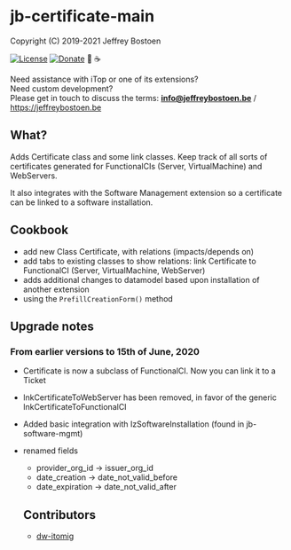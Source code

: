 # jb-certificate-main

Copyright (C) 2019-2021 Jeffrey Bostoen

[![License](https://img.shields.io/github/license/jbostoen/iTop-custom-extensions)](https://github.com/jbostoen/iTop-custom-extensions/blob/master/license.md)
[![Donate](https://img.shields.io/badge/Donate-PayPal-green.svg)](https://www.paypal.me/jbostoen)
🍻 ☕

Need assistance with iTop or one of its extensions?  
Need custom development?  
Please get in touch to discuss the terms: **info@jeffreybostoen.be** / https://jeffreybostoen.be

## What?
Adds Certificate class and some link classes. Keep track of all sorts of certificates generated for FunctionalCIs (Server, VirtualMachine) and WebServers.

It also integrates with the Software Management extension so a certificate can be linked to a software installation.

## Cookbook

* add new Class Certificate, with relations (impacts/depends on)
* add tabs to existing classes to show relations: link Certificate to FunctionalCI (Server, VirtualMachine, WebServer)
* adds additional changes to datamodel based upon installation of another extension
* using the ```PrefillCreationForm()``` method

## Upgrade notes

### From earlier versions to 15th of June, 2020
* Certificate is now a subclass of FunctionalCI. Now you can link it to a Ticket
* lnkCertificateToWebServer has been removed, in favor of the generic lnkCertificateToFunctionalCI
* Added basic integration with IzSoftwareInstallation (found in jb-software-mgmt)
* renamed fields
  * provider_org_id -> issuer_org_id
  * date_creation -> date_not_valid_before
  * date_expiration -> date_not_valid_after


  ## Contributors

  * [dw-itomig](https://github.com/dw-itomig)
